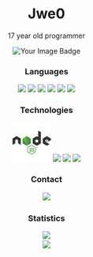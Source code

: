 <h1 align="center">Jwe0</h1>
<div align="center">
    <p>17 year old programmer</p>
    <img src="https://tryhackme-badges.s3.amazonaws.com/jwe0.png???????" alt="Your Image Badge" />
</div>

<div align="center">
    <h3 >Languages</h3>
  <img src="https://raw.githubusercontent.com/get-icon/geticon/master/icons/python.svg" width=50>
  <img src="https://raw.githubusercontent.com/get-icon/geticon/master/icons/svelte-icon.svg" width=50>
  <img src="https://raw.githubusercontent.com/get-icon/geticon/master/icons/html-5.svg" width=50>
  <img src="https://raw.githubusercontent.com/get-icon/geticon/master/icons/css-3.svg" width=50>
  <img src="https://raw.githubusercontent.com/get-icon/geticon/master/icons/javascript.svg" width=50>
  <img src="https://raw.githubusercontent.com/get-icon/geticon/refs/heads/master/icons/rust.svg" width=50>
</div>

<div align="center">
    <h3>Technologies</h3>
  <img src="https://raw.githubusercontent.com/devicons/devicon/master/icons/nodejs/nodejs-original-wordmark.svg" width=78>
  <img src="https://raw.githubusercontent.com/get-icon/geticon/master/icons/linux-tux.svg" width=50>
  <img src="https://raw.githubusercontent.com/get-icon/geticon/master/icons/ubuntu.svg" width=50>
  <img src="https://raw.githubusercontent.com/get-icon/geticon/master/icons/git.svg" width=130>
</div>

<div align="center">
    <h3>Contact</h3>
    <a href="mailto:joshuawebb2007@proton.me"><img src="https://img.shields.io/badge/ProtonMail-8B89CC?style=for-the-badge&logo=protonmail&logoColor=white"></a>
</div>


<div align="center">
    <h3>Statistics</h3>
    <img src="https://github-readme-stats.vercel.app/api?username=jwe0&theme=dark&hide_border=false&include_all_commits=false&count_private=false" width=500><br>
    <img src="https://github-readme-stats.vercel.app/api/top-langs/?username=jwe0&layout=compact&langs_count=6&theme=dark&hide_border=false" width=300>
</div>


